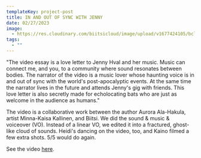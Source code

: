 ```yaml
---
templateKey: project-post
title: IN AND OUT OF SYNC WITH JENNY
date: 02/27/2023
image:
  - https://res.cloudinary.com/biitsicloud/image/upload/v1677424105/bcloud/flim_still_Jenny_yhlamo.png
tags:
  - ""
---
```

"The video essay is a love letter to Jenny Hval and her music. Music can connect me, and you, to a community where sound resonates between bodies. The narrator of the video is a music lover whose haunting voice is in and out of sync with the world's post-apocalyptic events. At the same time the narrator lives in the future and attends Jenny's gig with friends. This love letter is also secretly made for echolocating bats who are just as welcome in the audience as humans."

The video is a collaborative work between the author Aurora Ala-Hakula, artist Minna-Kaisa Kallinen, and Biitsi. We did the sound & music & voiceover (VO). Instead of a linear VO, we edited it into a fractured, ghost-like cloud of sounds. Heidi's dancing on the video, too, and Kaino filmed a few extra shots. 5/5 would do again.

See the video [here](https://seismograf.org/artikel/and-out-sync-jenny).